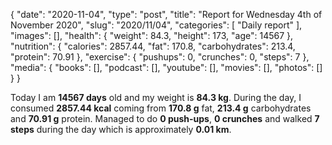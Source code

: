 {
    "date": "2020-11-04",
    "type": "post",
    "title": "Report for Wednesday 4th of November 2020",
    "slug": "2020\/11\/04",
    "categories": [
        "Daily report"
    ],
    "images": [],
    "health": {
        "weight": 84.3,
        "height": 173,
        "age": 14567
    },
    "nutrition": {
        "calories": 2857.44,
        "fat": 170.8,
        "carbohydrates": 213.4,
        "protein": 70.91
    },
    "exercise": {
        "pushups": 0,
        "crunches": 0,
        "steps": 7
    },
    "media": {
        "books": [],
        "podcast": [],
        "youtube": [],
        "movies": [],
        "photos": []
    }
}

Today I am <strong>14567 days</strong> old and my weight is <strong>84.3 kg</strong>. During the day, I consumed <strong>2857.44 kcal</strong> coming from <strong>170.8 g</strong> fat, <strong>213.4 g</strong> carbohydrates and <strong>70.91 g</strong> protein. Managed to do <strong>0 push-ups</strong>, <strong>0 crunches</strong> and walked <strong>7 steps</strong> during the day which is approximately <strong>0.01 km</strong>.